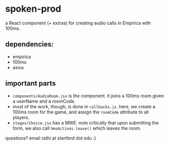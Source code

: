 # spoken-prod
a React component (+ extras) for creating audio calls in Empirica with 100ms.

## dependencies:
* empirica
* 100ms
* axios

## important parts
* `components/AudioRoom.jsx` is _the_ component. it joins a 100ms room given a userName and a roomCode.
* most of the work, though, is done in `callbacks.js`. here, we create a 100ms room for the game, and assign the `roomCode` attribute to all players.
* `stages/Choice.jsx` has a MWE. note critically that upon submitting the form, we also call `hmsActions.leave()` which leaves the room.

questions? email rathi at stanford dot edu :)